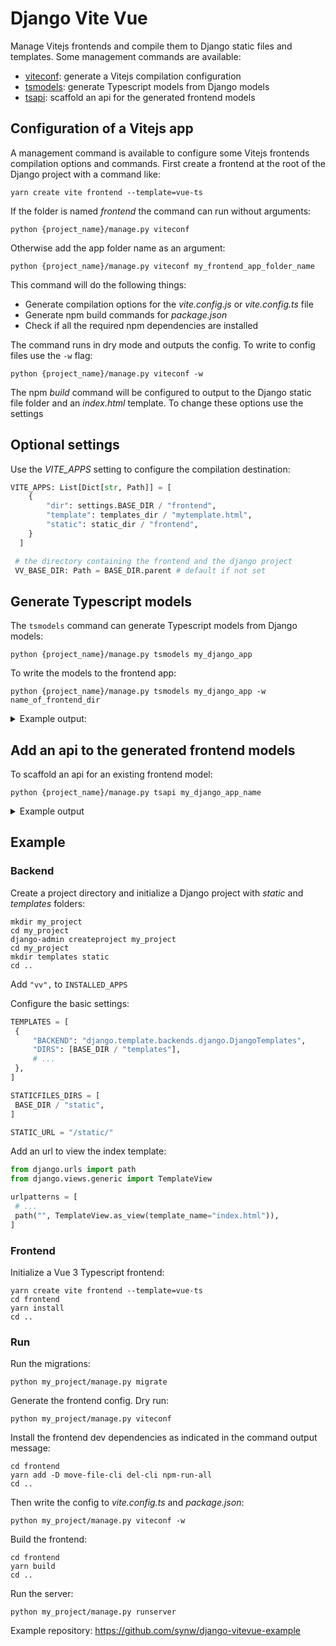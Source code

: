 # Django Vite Vue

Manage Vitejs frontends and compile them to Django static files and templates. Some management
commands are available:

- [viteconf](#configuration-of-a-vitejs-app): generate a Vitejs compilation configuration
- [tsmodels](#generate-typescript-models): generate Typescript models from Django models
- [tsapi](#add-an-api-to-the-generated-frontend-models): scaffold an api for the generated frontend models

## Configuration of a Vitejs app

A management command is available to configure some Vitejs frontends compilation options
and commands. First create a frontend at the root of the Django project with a command
like:

  ```
  yarn create vite frontend --template=vue-ts
  ```

If the folder is named *frontend* the command can run without arguments:

  ```
  python {project_name}/manage.py viteconf
  ```

Otherwise add the app folder name as an argument:

  ```
  python {project_name}/manage.py viteconf my_frontend_app_folder_name
  ```

This command will do the following things:

- Generate compilation options for the *vite.config.js* or *vite.config.ts* file
- Generate npm build commands for *package.json*
- Check if all the required npm dependencies are installed

The command runs in dry mode and outputs the config. To write to config files
use the `-w` flag:

  ```
  python {project_name}/manage.py viteconf -w
  ```

The npm *build* command will be configured to output to the Django static file
folder and an *index.html* template. To change these options use the settings

## Optional settings

Use the *VITE_APPS* setting to configure the compilation destination:

  ```python
  VITE_APPS: List[Dict[str, Path]] = [
	  {
		  "dir": settings.BASE_DIR / "frontend",
		  "template": templates_dir / "mytemplate.html",
		  "static": static_dir / "frontend",
	  }
	]

   # the directory containing the frontend and the django project
   VV_BASE_DIR: Path = BASE_DIR.parent # default if not set
  ```

## Generate Typescript models

The `tsmodels` command can generate Typescript models from Django models:

   ```
  python {project_name}/manage.py tsmodels my_django_app
   ```

To write the models to the frontend app:

   ```
  python {project_name}/manage.py tsmodels my_django_app -w name_of_frontend_dir
   ```

<details>
<summary>Example output:</summary>

These Django models:
<p>

```python
class Market(models.Model):
    name = models.CharField(max_length=255)

class Instrument(models.Model):
    name = models.CharField(max_length=255)

class Trade(models.Model):
    date = models.DateTimeField()
    price = models.FloatField()
    quantity = models.FloatField()
    market = models.ForeignKey(Market, on_delete=models.CASCADE)
    instrument = models.ForeignKey(Instrument, on_delete=models.CASCADE)
    side = models.CharField(max_length=4, choices=SIDE)
```
</p>
Output these Typescript models:
<p>

```typescript
// Model Market

import MarketContract from "./contract";

export default class Market {
	id: number;
	name: string;

	constructor ({id, name}: MarketContract) {
		this.id=id;
		this.name=name
	}


	static fromJson(data: Record<string, any>): Market {
		return new Market(data as MarketContract)
	}
}

// -------------- Interface -------------- 

export default interface MarketContract {
	id: number,
	name: string,
}

// Model Instrument

import InstrumentContract from "./contract";

export default class Instrument {
	id: number;
	name: string;

	constructor ({id, name}: InstrumentContract) {
		this.id=id;
		this.name=name
	}


	static fromJson(data: Record<string, any>): Instrument {
		return new Instrument(data as InstrumentContract)
	}
}

// -------------- Interface -------------- 

export default interface InstrumentContract {
	id: number,
	name: string,
}

// Model Trade

import MarketContract from "../market/contract";
import InstrumentContract from "../instrument/contract";
import TradeContract from "./contract";

export default class Trade {
	id: number;
	date: string;
	price: number;
	quantity: number;
	market: MarketContract;
	instrument: InstrumentContract;
	side: string;

	constructor ({id, date, price, quantity, market, instrument, side}: TradeContract) {
		this.id=id;
		this.date=date;
		this.price=price;
		this.quantity=quantity;
		this.market=market;
		this.instrument=instrument;
		this.side=side
	}


	static fromJson(data: Record<string, any>): Trade {
		return new Trade(data as TradeContract)
	}
}

// -------------- Interface -------------- 

import MarketContract from "../market/contract";
import InstrumentContract from "../instrument/contract";

export default interface TradeContract {
	id: number,
	date: string,
	price: number,
	quantity: number,
	market: MarketContract,
	instrument: InstrumentContract,
	side: string,
}

```
</p>
</details>  

## Add an api to the generated frontend models

To scaffold an api for an existing frontend model:

  ```
  python {project_name}/manage.py tsapi my_django_app_name
  ```

<details>
<summary>Example output</summary>

<p>Methods will be added to models. Ex:</p>

```typescript
export default class Market {
	// ...

	static async load(id: number | string): Promise<Market> {
		const res = await api.get<Record<string, any>>(`/api/market/${id}/`);
		return Market.fromJson(res)
	}
}
```

<p>The command will create an api directory containing an helper class: https://github.com/synw/django-vitevue-example/blob/main/frontend/src/api/model.ts</p>

</details>

## Example

### Backend

Create a project directory and initialize a Django project with *static* and *templates* folders:

  ```
  mkdir my_project
  cd my_project
  django-admin createproject my_project
  cd my_project
  mkdir templates static
  cd ..
  ```

Add `"vv",` to `INSTALLED_APPS`

Configure the basic settings:

   ```python
TEMPLATES = [
    {
        "BACKEND": "django.template.backends.django.DjangoTemplates",
        "DIRS": [BASE_DIR / "templates"],
        # ...
    },
]

STATICFILES_DIRS = [
    BASE_DIR / "static",
]

STATIC_URL = "/static/"
   ```

Add an url to view the index template:

   ```python
from django.urls import path
from django.views.generic import TemplateView

urlpatterns = [
    # ...
    path("", TemplateView.as_view(template_name="index.html")),
]
   ```

### Frontend

Initialize a Vue 3 Typescript frontend:

  ```
  yarn create vite frontend --template=vue-ts
  cd frontend
  yarn install
  cd ..
  ```

### Run

Run the migrations:

   ```
   python my_project/manage.py migrate
   ```

Generate the frontend config. Dry run:

   ```
   python my_project/manage.py viteconf
   ```

Install the frontend dev dependencies as indicated in the command output message:

   ```
  cd frontend 
  yarn add -D move-file-cli del-cli npm-run-all
  cd ..
   ```

Then write the config to *vite.config.ts* and *package.json*:

   ```
   python my_project/manage.py viteconf -w
   ```

Build the frontend:

   ```
  cd frontend 
  yarn build
  cd ..
   ```

Run the server:

   ```
   python my_project/manage.py runserver
   ```

Example repository: https://github.com/synw/django-vitevue-example
